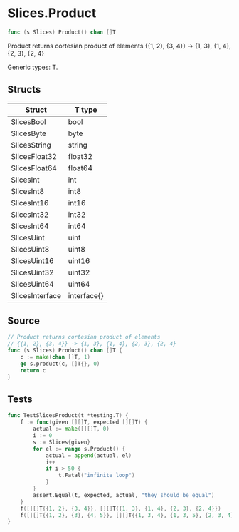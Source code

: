 # Slices.Product

```go
func (s Slices) Product() chan []T
```

Product returns cortesian product of elements {{1, 2}, {3, 4}} -> {1, 3}, {1, 4}, {2, 3}, {2, 4}

Generic types: T.

## Structs

| Struct | T type |
| ------ | ------ |
| SlicesBool | bool |
| SlicesByte | byte |
| SlicesString | string |
| SlicesFloat32 | float32 |
| SlicesFloat64 | float64 |
| SlicesInt | int |
| SlicesInt8 | int8 |
| SlicesInt16 | int16 |
| SlicesInt32 | int32 |
| SlicesInt64 | int64 |
| SlicesUint | uint |
| SlicesUint8 | uint8 |
| SlicesUint16 | uint16 |
| SlicesUint32 | uint32 |
| SlicesUint64 | uint64 |
| SlicesInterface | interface{} |

## Source

```go
// Product returns cortesian product of elements
// {{1, 2}, {3, 4}} -> {1, 3}, {1, 4}, {2, 3}, {2, 4}
func (s Slices) Product() chan []T {
	c := make(chan []T, 1)
	go s.product(c, []T{}, 0)
	return c
}
```

## Tests

```go
func TestSlicesProduct(t *testing.T) {
	f := func(given [][]T, expected [][]T) {
		actual := make([][]T, 0)
		i := 0
		s := Slices{given}
		for el := range s.Product() {
			actual = append(actual, el)
			i++
			if i > 50 {
				t.Fatal("infinite loop")
			}
		}
		assert.Equal(t, expected, actual, "they should be equal")
	}
	f([][]T{{1, 2}, {3, 4}}, [][]T{{1, 3}, {1, 4}, {2, 3}, {2, 4}})
	f([][]T{{1, 2}, {3}, {4, 5}}, [][]T{{1, 3, 4}, {1, 3, 5}, {2, 3, 4}, {2, 3, 5}})
}
```